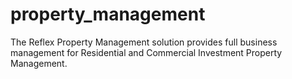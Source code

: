 # property_management
The Reflex Property Management solution provides full business management for Residential and Commercial Investment Property Management.
